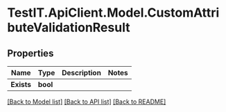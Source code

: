 # TestIT.ApiClient.Model.CustomAttributeValidationResult

## Properties

Name | Type | Description | Notes
------------ | ------------- | ------------- | -------------
**Exists** | **bool** |  | 

[[Back to Model list]](../README.md#documentation-for-models) [[Back to API list]](../README.md#documentation-for-api-endpoints) [[Back to README]](../README.md)

